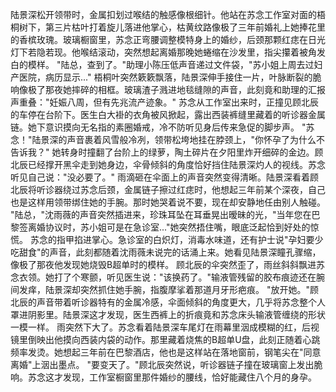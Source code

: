 陆景深松开领带时，金属扣划过喉结的触感像根细针。他站在苏念工作室对面的梧桐树下，第三片枯叶打着旋儿落进他掌心，枯黄纹路像极了三年前婚礼上她捧花里的香槟玫瑰。玻璃橱窗里，苏念正弯腰调整模特身上的婚纱，后颈那颗红痣在日光灯下若隐若现。他喉结滚动，突然想起离婚那晚她蜷缩在沙发里，指尖攥着被角发白的模样。
"陆总，查到了。"助理小陈压低声音递过文件袋，"苏小姐上周去过妇产医院，病历显示..."
梧桐叶突然簌簌飘落，陆景深伸手接住一片，叶脉断裂的脆响像极了那夜她摔碎的相框。玻璃渣子溅进地毯缝隙的声音，此刻竟和助理的汇报声重叠："妊娠八周，但有先兆流产迹象。"
苏念从工作室出来时，正撞见顾北辰的车停在台阶下。医生白大褂的衣角被风掀起，露出西装裤缝里藏着的听诊器金属链。她下意识摸向无名指的素圈婚戒，冷不防听见身后传来急促的脚步声。
"苏念！"陆景深的声音裹着风雪般冷冽，领带松垮地挂在脖颈上，"你怀孕了为什么不告诉我？"
她转身时撞翻了台阶上的绿萝，陶土碎片在夕阳里炸开细碎的金边。顾北辰已经撑开黑伞走到她身边，伞骨倾斜的角度恰好挡住陆景深灼人的视线。苏念听见自己说："没必要了。"
雨滴砸在伞面上的声音突然变得清晰。陆景深看着顾北辰将听诊器绕过苏念后颈，金属链子擦过红痣时，他想起三年前某个深夜，自己也是这样用领带绑住她的手腕。那时她哭着说不要，现在却安静地任由别人触碰。
"陆总，"沈雨薇的声音突然插进来，珍珠耳坠在耳垂晃出暧昧的光，"当年您在巴黎签离婚协议时，苏小姐可是在急诊室..."她突然捂住嘴，眼底泛起恰到好处的惊慌。
苏念的指甲掐进掌心。急诊室的白炽灯，消毒水味道，还有护士说"孕妇要少吃甜食"的声音，此刻都随着沈雨薇未说完的话涌上来。她看见陆景深瞳孔骤缩，像极了那夜他发现她烧毁B超单时的模样。
顾北辰的伞突然歪了，雨丝斜斜飘进苏念衣领。她打了个寒颤，听见医生说："该换药了。"输液管残留的胶布痕迹还在腕间发痒，陆景深却突然抓住她手腕，指腹摩挲着那道月牙形疤痕。
"放开她。"顾北辰的声音带着听诊器特有的金属冷感，伞面倾斜的角度更大，几乎将苏念整个人罩进阴影里。陆景深这才发现，医生西裤上的折痕竟和苏念床头输液管缠绕的形状一模一样。
雨突然下大了。苏念看着陆景深车尾灯在雨幕里洇成模糊的红，后视镜里倒映出他摸向西装内袋的动作。那里藏着烧焦的B超单U盘，此刻正随着心跳频率发烫。她想起三年前在巴黎酒店，他也是这样站在落地窗前，钢笔尖在"同意离婚"上洇出墨点。
"要变天了。"顾北辰突然说，听诊器链子撞在玻璃窗上发出脆响。苏念这才发现，工作室橱窗里那件婚纱的腰线，恰好能藏住八个月的身孕。